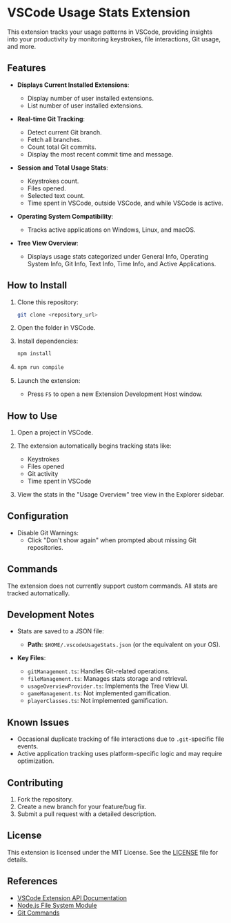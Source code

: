 # VSCode Usage Stats Extension

This extension tracks your usage patterns in VSCode, providing insights into your productivity by monitoring keystrokes, file interactions, Git usage, and more.

## Features

- **Displays Current Installed Extensions**:
  - Display number of user installed extensions.
  - List number of user installed extensions.

- **Real-time Git Tracking**:
  - Detect current Git branch.
  - Fetch all branches.
  - Count total Git commits.
  - Display the most recent commit time and message.

- **Session and Total Usage Stats**:
  - Keystrokes count.
  - Files opened.
  - Selected text count.
  - Time spent in VSCode, outside VSCode, and while VSCode is active.

- **Operating System Compatibility**:
  - Tracks active applications on Windows, Linux, and macOS.

- **Tree View Overview**:
  - Displays usage stats categorized under General Info, Operating System Info, Git Info, Text Info, Time Info, and Active Applications.

## How to Install

1. Clone this repository:
   ```bash
   git clone <repository_url>
   ```

2. Open the folder in VSCode.

3. Install dependencies:
   ```bash
   npm install
   ```

4. ```bash
   npm run compile
   ```

5. Launch the extension:
   - Press `F5` to open a new Extension Development Host window.

## How to Use

1. Open a project in VSCode.
2. The extension automatically begins tracking stats like:
   - Keystrokes
   - Files opened
   - Git activity
   - Time spent in VSCode

3. View the stats in the "Usage Overview" tree view in the Explorer sidebar.

## Configuration

- Disable Git Warnings:
  - Click "Don't show again" when prompted about missing Git repositories.

## Commands

The extension does not currently support custom commands. All stats are tracked automatically.

## Development Notes

- Stats are saved to a JSON file:
  - **Path:** `$HOME/.vscodeUsageStats.json` (or the equivalent on your OS).

- **Key Files**:
  - `gitManagement.ts`: Handles Git-related operations.
  - `fileManagement.ts`: Manages stats storage and retrieval.
  - `usageOverviewProvider.ts`: Implements the Tree View UI.
  - `gameManagement.ts`: Not implemented gamification.
  - `playerClasses.ts`: Not implemented gamification.
  
## Known Issues

- Occasional duplicate tracking of file interactions due to `.git`-specific file events.
- Active application tracking uses platform-specific logic and may require optimization.

## Contributing

1. Fork the repository.
2. Create a new branch for your feature/bug fix.
3. Submit a pull request with a detailed description.

## License

This extension is licensed under the MIT License. See the [LICENSE](LICENSE) file for details.

## References

- [VSCode Extension API Documentation](https://code.visualstudio.com/api)
- [Node.js File System Module](https://nodejs.org/api/fs.html)
- [Git Commands](https://git-scm.com/docs)
